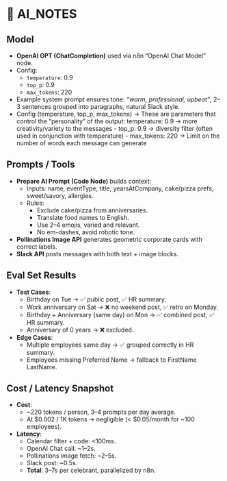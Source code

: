 # 🤖 AI_NOTES

## Model  
- **OpenAI GPT (ChatCompletion)** used via n8n “OpenAI Chat Model” node.  
- Config:  
  - `temperature`: 0.9  
  - `top_p`: 0.9  
  - `max_tokens`: 220  
- Example system prompt ensures tone: *“warm, professional, upbeat”*, 2–3 sentences grouped into paragraphs, natural Slack style.  
- Config (temperature, top_p, max_tokens) → These are parameters that control the “personality” of the output: temperature: 0.9 → more creativity/variety to the messages - top_p: 0.9 → diversity filter (often used in conjunction with temperature) - max_tokens: 220 → Limit on the number of words each message can generate

## Prompts / Tools  
- **Prepare AI Prompt (Code Node)** builds context:  
  - Inputs: name, eventType, title, yearsAtCompany, cake/pizza prefs, sweet/savory, allergies.  
  - Rules:  
    - Exclude cake/pizza from anniversaries.  
    - Translate food names to English.  
    - Use 2–4 emojis, varied and relevant.  
    - No em-dashes, avoid robotic tone.  
- **Pollinations Image API** generates geometric corporate cards with correct labels.  
- **Slack API** posts messages with both text + image blocks.  

## Eval Set Results  
- **Test Cases**:  
  - Birthday on Tue → ✅ public post, ✅ HR summary.  
  - Work anniversary on Sat → ❌ no weekend post, ✅ retro on Monday.  
  - Birthday + Anniversary (same day) on Mon → ✅ combined post, ✅ HR summary.  
  - Anniversary of 0 years → ❌ excluded.  
- **Edge Cases**:  
  - Multiple employees same day → ✅ grouped correctly in HR summary.  
  - Employees missing Preferred Name → fallback to FirstName LastName.  

## Cost / Latency Snapshot  
- **Cost**:  
  - ~220 tokens / person, 3–4 prompts per day average.  
  - At $0.002 / 1K tokens → negligible (< $0.05/month for ~100 employees).  
- **Latency**:  
  - Calendar filter + code: <100ms.  
  - OpenAI Chat call: ~1–2s.  
  - Pollinations image fetch: ~2–5s.  
  - Slack post: ~0.5s.  
  - **Total**: 3–7s per celebrant, parallelized by n8n.  
